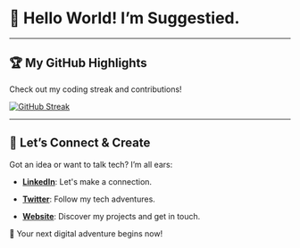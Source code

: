 # 👋 Hello World! I’m Suggestied.

---

## 🏆 My GitHub Highlights

Check out my coding streak and contributions!

[![GitHub Streak](https://streak-stats.demolab.com?user=suggestied&theme=iceberg&hide_border=true)](https://git.io/streak-stats)

---

## 🎉 Let’s Connect & Create

Got an idea or want to talk tech? I’m all ears:

- **[LinkedIn](https://nl.linkedin.com/in/keke-kusters-a77551290)**: Let's make a connection.
- **[Twitter](https://twitter.com/suggestied)**: Follow my tech adventures.

- **[Website](http://suggestied.com)**: Discover my projects and get in touch.

🌟 Your next digital adventure begins now!
